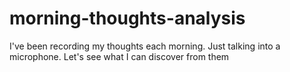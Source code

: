 # morning-thoughts-analysis
I've been recording my thoughts each morning. Just talking into a microphone. Let's see what I can discover from them

